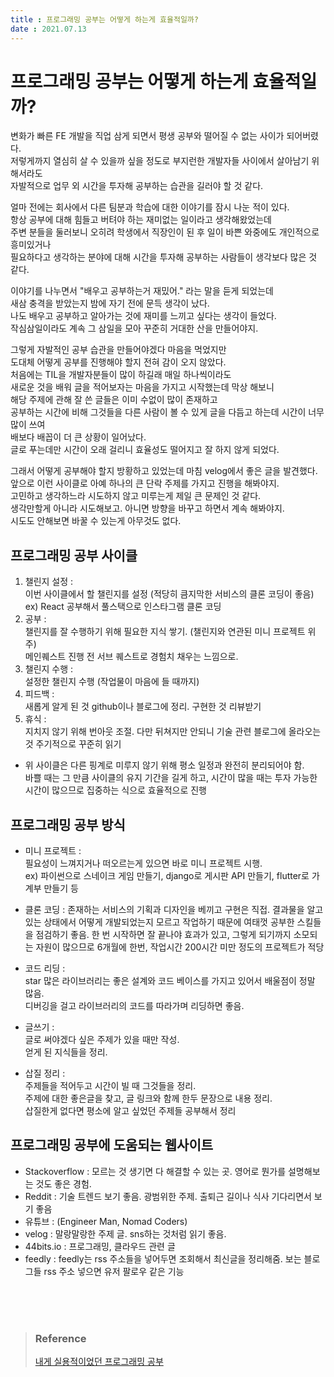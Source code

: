 ```yaml
---
title : 프로그래밍 공부는 어떻게 하는게 효율적일까?
date : 2021.07.13
---
```


# 프로그래밍 공부는 어떻게 하는게 효율적일까?

변화가 빠른 FE 개발을 직업 삼게 되면서 평생 공부와 떨어질 수 없는 사이가 되어버렸다.  
저렇게까지 열심히 살 수 있을까 싶을 정도로 부지런한 개발자들 사이에서 살아남기 위해서라도  
자발적으로 업무 외 시간을 투자해 공부하는 습관을 길러야 할 것 같다.

얼마 전에는 회사에서 다른 팀분과 학습에 대한 이야기를 잠시 나눈 적이 있다.  
항상 공부에 대해 힘들고 버텨야 하는 재미없는 일이라고 생각해왔었는데  
주변 분들을 둘러보니 오히려 학생에서 직장인이 된 후 일이 바쁜 와중에도 개인적으로 흥미있거나    
필요하다고 생각하는 분야에 대해 시간을 투자해 공부하는 사람들이 생각보다 많은 것 같다.  

이야기를 나누면서 "배우고 공부하는거 재밌어." 라는 말을 듣게 되었는데  
새삼 충격을 받았는지 밤에 자기 전에 문득 생각이 났다.  
나도 배우고 공부하고 알아가는 것에 재미를 느끼고 싶다는 생각이 들었다.   
작심삼일이라도 계속 그 삼일을 모아 꾸준히 거대한 산을 만들어야지.  

그렇게 자발적인 공부 습관을 만들어야겠다 마음을 먹었지만  
도대체 어떻게 공부를 진행해야 할지 전혀 감이 오지 않았다.  
처음에는 TIL을 개발자분들이 많이 하길래 매일 하나씩이라도  
새로운 것을 배워 글을 적어보자는 마음을 가지고 시작했는데 막상 해보니  
해당 주제에 관해 잘 쓴 글들은 이미 수없이 많이 존재하고  
공부하는 시간에 비해 그것들을 다른 사람이 볼 수 있게 글을 다듬고 하는데 시간이 너무 많이 쓰여  
배보다 배꼽이 더 큰 상황이 일어났다.  
글로 푸는데만 시간이 오래 걸리니 효율성도 떨어지고 잘 하지 않게 되었다.  

그래서 어떻게 공부해야 할지 방황하고 있었는데 마침 velog에서 좋은 글을 발견했다.    
앞으로 이런 사이클로 아예 하나의 큰 단락 주제를 가지고 진행을 해봐야지.    
고민하고 생각하느라 시도하지 않고 미루는게 제일 큰 문제인 것 같다.  
생각만할게 아니라 시도해보고. 아니면 방향을 바꾸고 하면서 계속 해봐야지.  
시도도 안해보면 바꿀 수 있는게 아무것도 없다.  


## 프로그래밍 공부 사이클
1. 챌린지 설정 :  
   이번 사이클에서 할 챌린지를 설정 (적당히 큼지막한 서비스의 클론 코딩이 좋음)  
   ex) React 공부해서 풀스택으로 인스타그램 클론 코딩
2. 공부 :  
   챌린지를 잘 수행하기 위해 필요한 지식 쌓기. (챌린지와 연관된 미니 프로젝트 위주)  
   메인퀘스트 진행 전 서브 퀘스트로 경험치 채우는 느낌으로.
3. 챌린지 수행 :  
   설정한 챌린지 수행 (작업물이 마음에 들 때까지)
4. 피드백 :  
   새롭게 알게 된 것 github이나 블로그에 정리. 구현한 것 리뷰받기
5. 휴식 :  
   지치지 않기 위해 번아웃 조절. 다만 뒤쳐지만 안되니 기술 관련 블로그에 올라오는 것 주기적으로 꾸준히 읽기

* 위 사이클은 다른 핑계로 미루지 않기 위해 평소 일정과 완전히 분리되어야 함.  
바쁠 때는 그 만큼 사이클의 유지 기간을 길게 하고, 시간이 많을 때는 투자 가능한 시간이 많으므로 집중하는 식으로 효율적으로 진행


## 프로그래밍 공부 방식
* 미니 프로젝트 :  
  필요성이 느껴지거나 떠오르는게 있으면 바로 미니 프로젝트 시행.  
  ex) 파이썬으로 스네이크 게임 만들기, django로 게시판 API 만들기, flutter로 가계부 만들기 등
  
* 클론 코딩 : 
  존재하는 서비스의 기획과 디자인을 베끼고 구현은 직접.
  결과물을 알고 있는 상태에서 어떻게 개발되었는지 모르고 작업하기 때문에 여태껏 공부한 스킬들을 점검하기 좋음.
  한 번 시작하면 잘 끝나야 효과가 있고, 그렇게 되기까지 소모되는 자원이 많으므로 6개월에 한번, 작업시간 200시간 미만 정도의 프로젝트가 적당

* 코드 리딩 :   
  star 많은 라이브러리는 좋은 설계와 코드 베이스를 가지고 있어서 배울점이 정말 많음.  
  디버깅을 걸고 라이브러리의 코드를 따라가며 리딩하면 좋음.

* 글쓰기 :   
  글로 써야겠다 싶은 주제가 있을 때만 작성.  
  얻게 된 지식들을 정리.  

* 삽질 정리 :  
  주제들을 적어두고 시간이 빌 때 그것들을 정리.  
  주제에 대한 좋은글을 찾고, 글 링크와 함께 한두 문장으로 내용 정리.  
  삽질한게 없다면 평소에 알고 싶었던 주제들 공부해서 정리
  

## 프로그래밍 공부에 도움되는 웹사이트
* Stackoverflow : 모르는 것 생기면 다 해결할 수 있는 곳. 영어로 뭔가를 설명해보는 것도 좋은 경험.  
* Reddit : 기술 트렌드 보기 좋음. 광범위한 주제. 출퇴근 길이나 식사 기다리면서 보기 좋음  
* 유튜브 : (Engineer Man, Nomad Coders)  
* velog : 말랑말랑한 주제 글. sns하는 것처럼 읽기 좋음.  
* 44bits.io : 프로그래밍, 클라우드 관련 글  
* feedly : feedly는 rss 주소들을 넣어두면 조회해서 최신글을 정리해줌. 보는 블로그들 rss 주소 넣으면 유저 팔로우 같은 기능  

<br/>
<br/>
<br/>

> ### Reference
> [내게 실용적이었던 프로그래밍 공부](https://velog.io/@city7310/%EB%82%B4%EA%B0%80-%EA%B3%B5%EB%B6%80%ED%95%98%EB%8A%94-%EB%B0%A9%EC%8B%9D)



